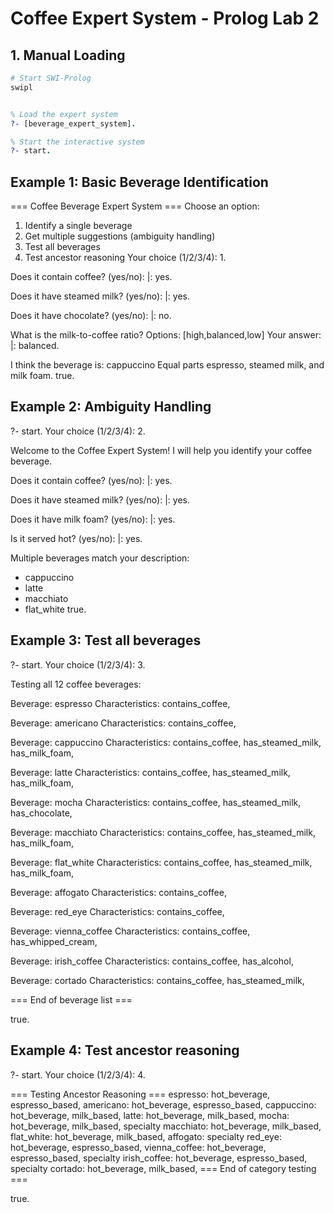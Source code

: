 # Coffee Expert System - Prolog Lab 2

## 1. Manual Loading

```bash
# Start SWI-Prolog
swipl
```

```prolog

% Load the expert system
?- [beverage_expert_system].

% Start the interactive system
?- start.
```

## Example 1: Basic Beverage Identification

=== Coffee Beverage Expert System ===
Choose an option:
1. Identify a single beverage
2. Get multiple suggestions (ambiguity handling)
3. Test all beverages
4. Test ancestor reasoning
Your choice (1/2/3/4): 1.

Does it contain coffee? (yes/no): |: yes.

Does it have steamed milk? (yes/no): |: yes.

Does it have chocolate? (yes/no): |: no.

What is the milk-to-coffee ratio?
Options: [high,balanced,low]
Your answer: |: balanced.

I think the beverage is: cappuccino
Equal parts espresso, steamed milk, and milk foam.
true.


## Example 2: Ambiguity Handling

?- start.
Your choice (1/2/3/4): 2.


Welcome to the Coffee Expert System!
I will help you identify your coffee beverage.

Does it contain coffee? (yes/no): |: yes.

Does it have steamed milk? (yes/no): |: yes.

Does it have milk foam? (yes/no): |: yes.

Is it served hot? (yes/no): |: yes.

Multiple beverages match your description:
- cappuccino
- latte
- macchiato
- flat_white
true.


## Example 3: Test all beverages

?- start.
Your choice (1/2/3/4): 3.


Testing all 12 coffee beverages:

Beverage: espresso
Characteristics: contains_coffee,

Beverage: americano
Characteristics: contains_coffee,

Beverage: cappuccino
Characteristics: contains_coffee, has_steamed_milk, has_milk_foam,

Beverage: latte
Characteristics: contains_coffee, has_steamed_milk, has_milk_foam,

Beverage: mocha
Characteristics: contains_coffee, has_steamed_milk, has_chocolate,

Beverage: macchiato
Characteristics: contains_coffee, has_steamed_milk, has_milk_foam,

Beverage: flat_white
Characteristics: contains_coffee, has_steamed_milk, has_milk_foam,

Beverage: affogato
Characteristics: contains_coffee,

Beverage: red_eye
Characteristics: contains_coffee,

Beverage: vienna_coffee
Characteristics: contains_coffee, has_whipped_cream,

Beverage: irish_coffee
Characteristics: contains_coffee, has_alcohol,

Beverage: cortado
Characteristics: contains_coffee, has_steamed_milk,

=== End of beverage list ===

true.


## Example 4: Test ancestor reasoning

?- start.
Your choice (1/2/3/4): 4.

=== Testing Ancestor Reasoning ===
espresso: hot_beverage, espresso_based,
americano: hot_beverage, espresso_based,
cappuccino: hot_beverage, milk_based,
latte: hot_beverage, milk_based,
mocha: hot_beverage, milk_based, specialty
macchiato: hot_beverage, milk_based,
flat_white: hot_beverage, milk_based,
affogato: specialty
red_eye: hot_beverage, espresso_based,
vienna_coffee: hot_beverage, espresso_based, specialty
irish_coffee: hot_beverage, espresso_based, specialty
cortado: hot_beverage, milk_based,
=== End of category testing ===

true.
